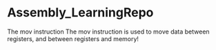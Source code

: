 # Assembly_LearningRepo

The mov instruction
The mov instruction is used to move data between registers, and between registers and memory!



